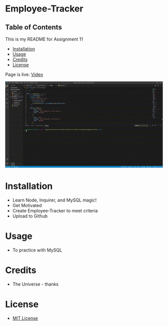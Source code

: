 # Employee-Tracker

## Table of Contents

This is my README for Assignment 11
* [Installation](#installation)
* [Usage](#Usage)
* [Credits](#Credits)
* [License](#License)

Page is live: [Video](https://github.com/kevsaj/Employee-Tracker/blob/main/Assets/app.js.gif)

![Should Look like this lol](/Assets/app.js.gif)
# Installation
* Learn Node, Inquirer, and MySQL magic!
* Get Motivated
* Create Employee-Tracker to meet criteria
* Upload to Github 

# Usage
* To practice with MySQL

# Credits
* The Universe - thanks

# License
* [MIT License](https://github.com/kevsaj/Employee-Tracker/blob/main/LICENSE)